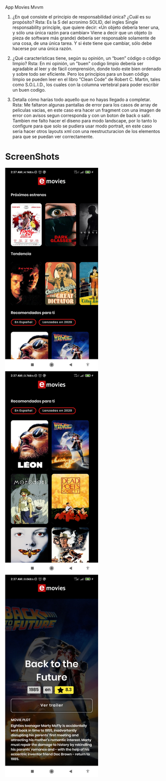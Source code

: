 App Movies Mvvm

1. ¿En qué consiste el principio de responsabilidad única? ¿Cuál es su propósito?
Rsta:
Es la S del acronimo SOLID, del ingles Single responsability principle, que quiere decir:
«Un objeto debería tener una, y sólo una única razón para cambiar»
Viene a decir que un objeto (o pieza de software más grande) debería ser responsable solamente
de una cosa, de una única tarea. Y si éste tiene que cambiar, sólo debe hacerse por una única razón.

2. ¿Qué características tiene, según su opinión, un “buen” código o código limpio?
Rsta:
En mi opinión, un "buen" codigo limpio debería ser agradable al leer y de fácil comprensión,
donde todo este bien ordenado y sobre todo ser eficiente. 
Pero los principios para un buen código limpio se pueden leer en el libro "Clean Code" de Robert C. Martin,
tales como S.O.L.I.D., los cuales con la columna vertebral para poder escribir un buen codigo.

3. Detalla cómo harías todo aquello que no hayas llegado a completar.
Rsta:
Me faltaron algunas pantallas de error para los casos de array de peliculas vacias, en este caso era
hacer un fragment con una imagen de error con avisos segun corresponda y con un boton de back o salir.
Tambien me falto hacer el diseno para modo landscape, por lo tanto lo configure para que solo se 
pudiera usar modo portrait, en este caso seria hacer otros layouts xml con una reestructuracion de los
elementos para que se puedan ver correctamente.

# ScreenShots
<p float="left">
  <img src="https://github.com/fernandoehs/App-Movies-Mvvm/blob/main/Screenshot_2022-10-14-02-37-23-761_com.fernandoehs.movies.jpg" width="300" />
  <img src="https://github.com/fernandoehs/App-Movies-Mvvm/blob/main/Screenshot_2022-10-14-02-37-30-398_com.fernandoehs.movies.jpg" width="300" />
  <img src="https://github.com/fernandoehs/App-Movies-Mvvm/blob/main/Screenshot_2022-10-14-02-37-38-314_com.fernandoehs.movies.jpg" width="300" />
</p>


